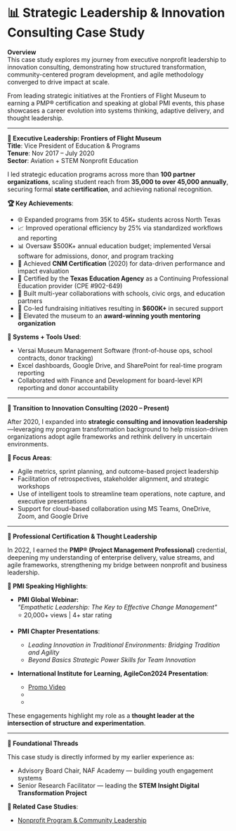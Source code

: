 # 📊 Strategic Leadership & Innovation Consulting Case Study

**Overview**  
This case study explores my journey from executive nonprofit leadership to innovation consulting, demonstrating how structured transformation, community-centered program development, and agile methodology converged to drive impact at scale.

From leading strategic initiatives at the Frontiers of Flight Museum to earning a PMP® certification and speaking at global PMI events, this phase showcases a career evolution into systems thinking, adaptive delivery, and thought leadership.

---

**🧭 Executive Leadership: Frontiers of Flight Museum**  
**Title**: Vice President of Education & Programs  
**Tenure**: Nov 2017 – July 2020  
**Sector**: Aviation + STEM Nonprofit Education

I led strategic education programs across more than **100 partner organizations**, scaling student reach from **35,000 to over 45,000 annually**, securing formal **state certification**, and achieving national recognition.

**🏆 Key Achievements**:
- 🌐 Expanded programs from 35K to 45K+ students across North Texas
- 📈 Improved operational efficiency by 25% via standardized workflows and reporting
- 📊 Oversaw $500K+ annual education budget; implemented Versai software for admissions, donor, and program tracking
- 🏅 Achieved **CNM Certification** (2020) for data-driven performance and impact evaluation
- 🧪 Certified by the **Texas Education Agency** as a Continuing Professional Education provider (CPE #902-649)
- 🤝 Built multi-year collaborations with schools, civic orgs, and education partners
- 💸 Co-led fundraising initiatives resulting in **$600K+** in secured support
- 🥇 Elevated the museum to an **award-winning youth mentoring organization**

**🔧 Systems + Tools Used**:
- Versai Museum Management Software (front-of-house ops, school contracts, donor tracking)
- Excel dashboards, Google Drive, and SharePoint for real-time program reporting
- Collaborated with Finance and Development for board-level KPI reporting and donor accountability

---

**🎯 Transition to Innovation Consulting (2020 – Present)**

After 2020, I expanded into **strategic consulting and innovation leadership**—leveraging my program transformation background to help mission-driven organizations adopt agile frameworks and rethink delivery in uncertain environments.

**🔑 Focus Areas**:
- Agile metrics, sprint planning, and outcome-based project leadership
- Facilitation of retrospectives, stakeholder alignment, and strategic workshops
- Use of intelligent tools to streamline team operations, note capture, and executive presentations
- Support for cloud-based collaboration using MS Teams, OneDrive, Zoom, and Google Drive

---

**🏅 Professional Certification & Thought Leadership**

In 2022, I earned the **PMP® (Project Management Professional)** credential, deepening my understanding of enterprise delivery, value streams, and agile frameworks, strengthening my bridge between nonprofit and business leadership.

**📣 PMI Speaking Highlights**:
- **PMI Global Webinar:**  
  _"Empathetic Leadership: The Key to Effective Change Management"_  
  ⭐ 20,000+ views | 4+ star rating

- **PMI Chapter Presentations**:
  - _Leading Innovation in Traditional Environments: Bridging Tradition and Agility_
  - _Beyond Basics Strategic Power Skills for Team Innovation_
 
- **International Institute for Learning, AgileCon2024 Presentation**:
  - [Promo Video](https://youtu.be/GDt5xkx7bqY?si=GIfaNRCOpjm3vNIb)
  - [Full Presentation]:(https://drive.google.com/file/d/1N4bnopboQl6bqfKVQqDuSfi9dOKSS1c0/view?usp=sharing)
  - [Blog-Strategic Yet Agile: Leading With Innovation]:(https://blog.iil.com/strategic-yet-agile-leading-with-innovation/)

These engagements highlight my role as a **thought leader at the intersection of structure and experimentation**.

---

**🔗 Foundational Threads**  

This case study is directly informed by my earlier experience as:
- Advisory Board Chair, NAF Academy — building youth engagement systems  
- Senior Research Facilitator — leading the **STEM Insight Digital Transformation Project**

**📁 Related Case Studies**:
- [Nonprofit Program & Community Leadership](https://github.com/AliciaMMorgan/Innovation-In-Action/blob/main/innovationnet-nonprofit-leadership/README.md)



